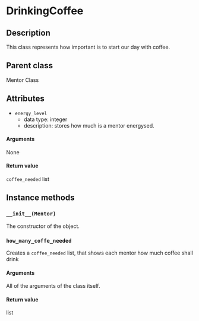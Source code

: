 # DrinkingCoffee

## Description
This class represents how important is to start our day with coffee.

## Parent class
Mentor Class

## Attributes

* ```energy_level```
  * data type: integer
  * description: stores how much is a mentor energysed.

#### Arguments
None

#### Return value

```coffee_needed``` list

## Instance methods

### ```__init__(Mentor)```
The constructor of the object.

### ```how_many_coffe_needed```

Creates a ```coffee_needed``` list, that shows each mentor how much coffee shall drink


#### Arguments

All of the arguments of the class itself.

#### Return value
list
